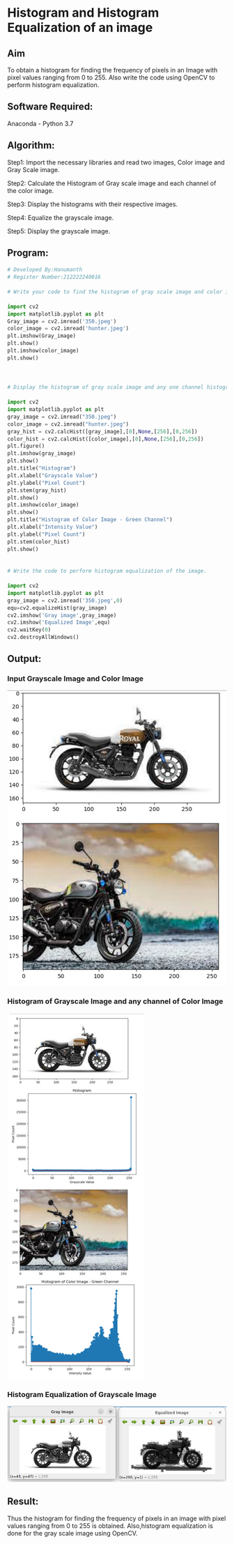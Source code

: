 # Histogram and Histogram Equalization of an image
## Aim
To obtain a histogram for finding the frequency of pixels in an Image with pixel values ranging from 0 to 255. Also write the code using OpenCV to perform histogram equalization.

## Software Required:
Anaconda - Python 3.7

## Algorithm:
Step1:
Import the necessary libraries and read two images, Color image and Gray Scale image.

Step2:
Calculate the Histogram of Gray scale image and each channel of the color image.

Step3:
Display the histograms with their respective images.

Step4:
Equalize the grayscale image.

Step5:
Display the grayscale image.
## Program:
```python
# Developed By:Hanumanth
# Register Number:212222240016

# Write your code to find the histogram of gray scale image and color image channels.

import cv2
import matplotlib.pyplot as plt
Gray_image = cv2.imread('350.jpeg')
color_image = cv2.imread('hunter.jpeg')
plt.imshow(Gray_image)
plt.show()
plt.imshow(color_image)
plt.show()



# Display the histogram of gray scale image and any one channel histogram from color image

import cv2
import matplotlib.pyplot as plt
gray_image = cv2.imread("350.jpeg")
color_image = cv2.imread("hunter.jpeg")
gray_hist = cv2.calcHist([gray_image],[0],None,[256],[0,256])
color_hist = cv2.calcHist([color_image],[0],None,[256],[0,256])
plt.figure()
plt.imshow(gray_image)
plt.show()
plt.title("Histogram")
plt.xlabel("Grayscale Value")
plt.ylabel("Pixel Count")
plt.stem(gray_hist)
plt.show()
plt.imshow(color_image)
plt.show()
plt.title("Histogram of Color Image - Green Channel")
plt.xlabel("Intensity Value")
plt.ylabel("Pixel Count")
plt.stem(color_hist)
plt.show()


# Write the code to perform histogram equalization of the image. 

import cv2
import matplotlib.pyplot as plt
gray_image = cv2.imread('350.jpeg',0)
equ=cv2.equalizeHist(gray_image)
cv2.imshow('Gray image',gray_image)
cv2.imshow('Equalized Image',equ)
cv2.waitKey(0)
cv2.destroyAllWindows()


```
## Output:
### Input Grayscale Image and Color Image
![OUTPUT](/1.jpeg)

### Histogram of Grayscale Image and any channel of Color Image
![OUTPUT](/2.jpeg)
### Histogram Equalization of Grayscale Image
![OUTPUT](/3.jpeg)
## Result: 
Thus the histogram for finding the frequency of pixels in an image with pixel values ranging from 0 to 255 is obtained. Also,histogram equalization is done for the gray scale image using OpenCV.
